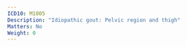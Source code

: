 ```yaml
---
ICD10: M1005
Description: "Idiopathic gout: Pelvic region and thigh"
Matters: No
Weight: 0
---
```


